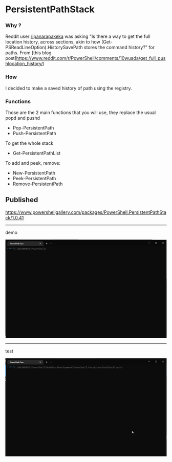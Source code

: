 # PersistentPathStack

### Why ?

Reddit user [ripanarapakeka](https://www.reddit.com/user/ripanarapakeka/) was asking "Is there a way to get the full location history, across sections, akin to how (Get-PSReadLineOption).HistorySavePath stores the command history?" for paths. From [this blog post]https://www.reddit.com/r/PowerShell/comments/10wuada/get_full_pushlocation_history/)

### How 

I decided to make a saved history of path using the registry.


### Functions

Those are the 2 main functions that you will use, they replace the usual popd and pushd
- Pop-PersistentPath
- Push-PersistentPath

To get the whole stack 
- Get-PersistentPathList

To add and peek, remove:

- New-PersistentPath
- Peek-PersistentPath
- Remove-PersistentPath


## Published

https://www.powershellgallery.com/packages/PowerShell.PersistentPathStack/1.0.41


----------------------------------------------------------
demo

![demo](https://raw.githubusercontent.com/arsscriptum/PowerShell.PersistentPathStack/main/gif/demo.gif)

----------------------------------------------------------
test

![test](https://raw.githubusercontent.com/arsscriptum/PowerShell.PersistentPathStack/main/gif/test.gif)